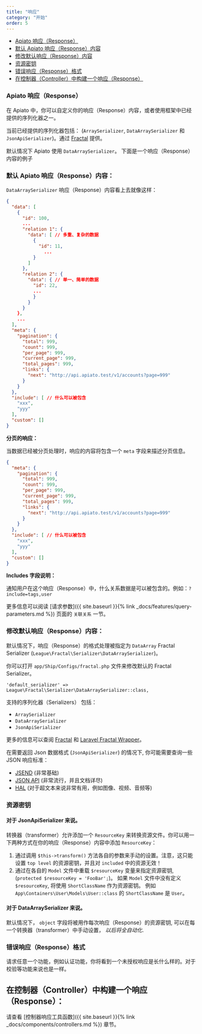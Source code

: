 ```yaml
---
title: "响应"
category: "开始"
order: 5
---
```


* [Apiato 响应（Response）](#Res-payload)
* [默认 Apiato 响应（Response）内容](#Def-Res-payload)
* [修改默认响应（Response）内容](#change-apiao-res-payload)
* [资源密钥](#Resource-Keys)
* [错误响应（Response）格式](#Error-Res-Format)
* [在控制器（Controller）中构建一个响应（Response）](#build-res-from-con)

<a name="Res-payload"></a>
### Apiato  响应（Response）

在 Apiato 中，你可以自定义你的响应（Response）内容，或者使用框架中已经提供的序列化器之一。

当前已经提供的序列化器包括： (`ArraySerializer`, `DataArraySerializer` 和 `JsonApiSerializer`)。通过 [Fractal](http://fractal.thephpleague.com/transformers/) 提供。

默认情况下 Apiato 使用 `DataArraySerializer`。 下面是一个响应（Response）内容的例子

<a name="Def-Res-payload"></a>
### 默认 Apiato 响应（Response）内容：

`DataArraySerializer` 响应（Response）内容看上去就像这样：

```json
{
  "data": [
    {
      "id": 100,
      ...
      "relation 1": {
        "data": [ // 多重、复杂的数据
          {
            "id": 11,
			  ...
          }
        ]
      },
      "relation 2": {
        "data": { // 单一、简单的数据
          "id": 22,
          ...
          }
        }
      }
    },
    ...
  ],
  "meta": {
    "pagination": {
      "total": 999,
      "count": 999,
      "per_page": 999,
      "current_page": 999,
      "total_pages": 999,
      "links": {
        "next": "http://api.apiato.test/v1/accounts?page=999"
      }
    }
  },
  "include": [ // 什么可以被包含
    "xxx",
    "yyy"
  ],
  "custom": []
}
```

**分页的响应：**

当数据已经被分页处理时，响应的内容将包含一个 `meta` 字段来描述分页信息。

```json
{
  "meta": {
    "pagination": {
      "total": 999,
      "count": 999,
      "per_page": 999,
      "current_page": 999,
      "total_pages": 999,
      "links": {
        "next": "http://api.apiato.test/v1/accounts?page=999"
      }
    }
  },
  "include": [ // 什么可以被包含
    "xxx",
    "yyy"
  ],
  "custom": []
}
```

**Includes 字段说明：**

通知用户在这个响应（Response）中，什么关系数据是可以被包含的。例如：`?include=tags,user`

更多信息可以阅读 [请求参数]({{ site.baseurl }}{% link _docs/features/query-parameters.md %}) 页面的 `关联关系` 一节。

<a name="change-apiao-res-payload"></a>
### 修改默认响应（Response）内容：

默认情况下，响应（Response）的格式处理被指定为 `DataArray` Fractal Serializer (`League\Fractal\Serializer\DataArraySerializer`)。

你可以打开 `app/Ship/Configs/fractal.php` 文件来修改默认的 Fractal Serializer。

```text
'default_serializer' => League\Fractal\Serializer\DataArraySerializer::class,
```

支持的序列化器（Serializers） 包括：
* `ArraySerializer`
* `DataArraySerializer`
* `JsonApiSerializer`

更多的信息可以查阅 [Fractal](http://fractal.thephpleague.com/transformers/) 和
[Laravel Fractal Wrapper](https://github.com/spatie/laravel-fractal)。

在需要返回 Json 数据格式 (`JsonApiSerializer`) 的情况下, 你可能需要查询一些 JSON 响应标准：

* [JSEND](https://labs.omniti.com/labs/jsend) (非常基础)
* [JSON API](http://jsonapi.org/format/) (非常流行，并且文档详尽)
* [HAL](http://stateless.co/hal_specification.html) (对于超文本来说非常有用，例如图像、视频、音频等)

<a name="Resource-Keys"></a>
### 资源密钥

#### 对于 JsonApiSerializer 来说。

转换器（transformer）允许添加一个 `ResourceKey` 来转换资源文件。你可以用一下两种方式在你的响应（Response）内容中添加 `ResourceKey`：

1. 通过调用 `$this->transform()` 方法各自的参数来手动的设置。注意，这只能设置 `top level` 的资源密钥，并且对 `included` 中的资源无效！
2. 通过在各自的 `Model` 文件中重载 `$resourceKey` 变量来指定资源密钥, (`protected $resourceKey = 'FooBar';`)。
如果 `Model` 文件中没有定义 `$resourceKey`, 将使用 `ShortClassName` 作为资源密钥。
例如 `App\Containers\User\Models\User::class` 的 `ShortClassName` 是 `User`。

#### 对于 DataArraySerializer 来说。

默认情况下， `object` 字段将被用作每次响应（Response）的资源密钥, 可以在每一个转换器（transformer）中手动设置，
*以后将全自动化*.

<a name="Error-Res-Format"></a>
### 错误响应（Response）格式

请求任意一个功能，例如认证功能，你将看到一个未授权响应是长什么样的。对于校验等功能来说也是一样。

<a name="build-res-from-con"></a>
## 在控制器（Controller）中构建一个响应（Response）：

请查看 [控制器响应工具函数]({{ site.baseurl }}{% link _docs/components/controllers.md %}) 章节。
